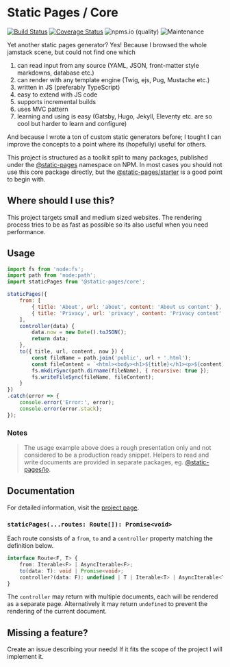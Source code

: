 # Static Pages / Core

[![Build Status](https://github.com/staticpagesjs/core/actions/workflows/build.yaml/badge.svg)](https://github.com/staticpagesjs/core/actions/workflows/build.yaml)
[![Coverage Status](https://coveralls.io/repos/github/staticpagesjs/core/badge.svg?branch=master)](https://coveralls.io/github/staticpagesjs/core?branch=master)
![npms.io (quality)](https://img.shields.io/npms-io/quality-score/@static-pages/core?label=quality)
![Maintenance](https://img.shields.io/maintenance/yes/2025)

Yet another static pages generator?
Yes! Because I browsed the whole jamstack scene, but could not find one which
1. can read input from any source (YAML, JSON, front-matter style markdowns, database etc.)
2. can render with any template engine (Twig, ejs, Pug, Mustache etc.)
3. written in JS (preferably TypeScript)
4. easy to extend with JS code
5. supports incremental builds
6. uses MVC pattern
7. learning and using is easy (Gatsby, Hugo, Jekyll, Eleventy etc. are so cool but harder to learn and configure)

And because I wrote a ton of custom static generators before; I tought I can improve the concepts to a point where its (hopefully) useful for others.

This project is structured as a toolkit split to many packages, published under the [@static-pages](https://www.npmjs.com/search?q=%40static-pages) namespace on NPM.
In most cases you should not use this core package directly, but the [@static-pages/starter](https://www.npmjs.com/package/@static-pages/starter) is a good point to begin with.

## Where should I use this?

This project targets small and medium sized websites. The rendering process tries to be as fast as possible so its also useful when you need performance.

## Usage

```js
import fs from 'node:fs';
import path from 'node:path';
import staticPages from '@static-pages/core';

staticPages({
    from: [
        { title: 'About', url: 'about', content: 'About us content' },
        { title: 'Privacy', url: 'privacy', content: 'Privacy content' },
    ],
    controller(data) {
        data.now = new Date().toJSON();
        return data;
    },
    to({ title, url, content, now }) {
        const fileName = path.join('public', url + '.html');
        const fileContent = `<html><body><h1>${title}</h1><p>${content}</p><p>generated: ${now}</p></body></html>`;
        fs.mkdirSync(path.dirname(fileName), { recursive: true });
        fs.writeFileSync(fileName, fileContent);
    }
})
.catch(error => {
    console.error('Error:', error);
    console.error(error.stack);
});
```

### Notes

> The usage example above does a rough presentation only and not considered to be a production ready snippet. Helpers to read and write documents are provided in separate packages, eg. [@static-pages/io](https://www.npmjs.com/package/@static-pages/io).

## Documentation

For detailed information, visit the [project page](https://staticpagesjs.github.io/).

### `staticPages(...routes: Route[]): Promise<void>`

Each route consists of a `from`, `to` and a `controller` property matching the definition below.

```ts
interface Route<F, T> {
    from: Iterable<F> | AsyncIterable<F>;
    to(data: T): void | Promise<void>;
    controller?(data: F): undefined | T | Iterable<T> | AsyncIterable<T> | Promise<undefined | T | Iterable<T> | AsyncIterable<T>>;
}
```

The `controller` may return with multiple documents, each will be rendered as a separate page. Alternatively it may return `undefined` to prevent the rendering of the current document.

## Missing a feature?
Create an issue describing your needs!
If it fits the scope of the project I will implement it.
